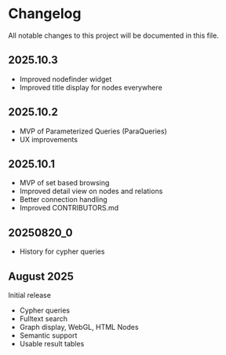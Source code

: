 # Changelog

All notable changes to this project will be documented in this file.

## 2025.10.3

- Improved nodefinder widget
- Improved title display for nodes everywhere

## 2025.10.2

- MVP of Parameterized Queries (ParaQueries)
- UX improvements

## 2025.10.1

- MVP of set based browsing
- Improved detail view on nodes and relations
- Better connection handling
- Improved CONTRIBUTORS.md


## 20250820_0

- History for cypher queries


## August 2025

Initial release

- Cypher queries
- Fulltext search
- Graph display, WebGL, HTML Nodes
- Semantic support
- Usable result tables




